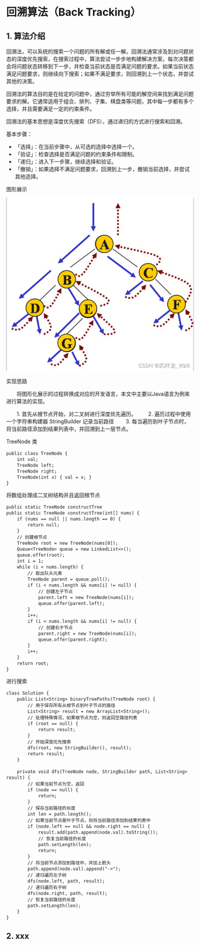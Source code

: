# 回溯算法（Back Tracking）

## 1. 算法介绍
回溯法，可以系统的搜索一个问题的所有解或任一解。回溯法通常涉及到对问题状态的深度优先搜索，在搜索过程中，算法尝试一步步地构建解决方案，每次决策都会将问题状态转移到下一步，并检查当前状态是否满足问题的要求。如果当前状态满足问题要求，则继续向下搜索；如果不满足要求，则回溯到上一个状态，并尝试其他的决策。

回溯法的算法目的是在给定的问题中，通过穷举所有可能的解空间来找到满足问题要求的解。它通常适用于组合、排列、子集、棋盘类等问题，其中每一步都有多个选择，并且需要满足一定的约束条件。

回溯法的基本思想是深度优先搜索（DFS），通过递归的方式进行搜索和回溯。

基本步骤：
- 「选择」：在当前步骤中，从可选的选择中选择一个。
- 「验证」：检查选择是否满足问题的约束条件和限制。
- 「递归」：进入下一步骤，继续选择和验证。
- 「撤销」：如果选择不满足问题要求，回溯到上一步，撤销当前选择，并尝试其他选择。

图形展示

![enter image description here](https://github.com/xiaohuidu/algorithm/blob/master/images/af04fbf27f884eae844d356d4c9bd3ea.png)

实现思路

  将图形化展示的过程转换成对应的开发语言，本文中主要以Java语言为例来进行算法的实现。

  1. 首先从根节点开始，对二叉树进行深度优先遍历。
  2. 遍历过程中使用一个字符串构建器 StringBuilder 记录当前路径
  3. 每当遍历到叶子节点时，将当前路径添加到结果列表中，并回溯到上一层节点。
  

TreeNode 类
```
public class TreeNode {
    int val;
    TreeNode left;
    TreeNode right;
    TreeNode(int x) { val = x; }
}
```
将数组处理成二叉树结构并且返回根节点
```
public static TreeNode constructTree
public static TreeNode constructTree(int[] nums) {
    if (nums == null || nums.length == 0) {
        return null;
    }
    // 创建根节点
    TreeNode root = new TreeNode(nums[0]);  
    Queue<TreeNode> queue = new LinkedList<>();
    queue.offer(root);
    int i = 1;
    while (i < nums.length) {
        // 取出队头元素
        TreeNode parent = queue.poll();  
        if (i < nums.length && nums[i] != null) {
            // 创建左子节点
            parent.left = new TreeNode(nums[i]);  
            queue.offer(parent.left);
        }
        i++;
        if (i < nums.length && nums[i] != null) {
            // 创建右子节点
            parent.right = new TreeNode(nums[i]);  
            queue.offer(parent.right);
        }
        i++;
    }
    return root;
}
```
进行搜索
```
class Solution {
    public List<String> binaryTreePaths(TreeNode root) {
        // 用于保存所有从根节点到叶子节点的路径
        List<String> result = new ArrayList<String>();  
        // 处理特殊情况，如果根节点为空，则返回空路径列表
        if (root == null) {  
            return result;
        }
        // 开始深度优先搜索
        dfs(root, new StringBuilder(), result);  
        return result;
    }

    private void dfs(TreeNode node, StringBuilder path, List<String> result) {
        // 如果当前节点为空，返回
        if (node == null) {  
            return;
        }
        // 保存当前路径的长度
        int len = path.length();  
        // 如果当前节点是叶子节点，则将当前路径添加到结果列表中
        if (node.left == null && node.right == null) {  
            result.add(path.append(node.val).toString());
            // 恢复当前路径的长度
            path.setLength(len);  
            return;
        }
        // 将当前节点添加到路径中，并加上箭头
        path.append(node.val).append("->");  
        // 递归遍历左子树
        dfs(node.left, path, result);
        // 递归遍历右子树  
        dfs(node.right, path, result);
        // 恢复当前路径的长度  
        path.setLength(len);  
    }
}

```
## 2. xxx
<!--stackedit_data:
eyJoaXN0b3J5IjpbLTE0NzE3MzIxNDcsLTE4NTMzMjIzNTldfQ
==
-->